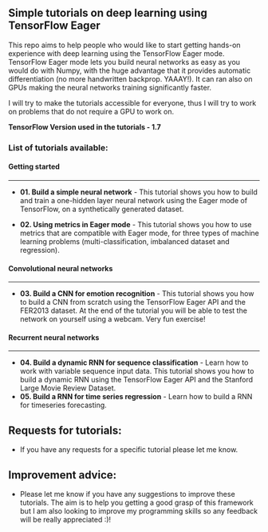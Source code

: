 ## Simple tutorials on deep learning using TensorFlow Eager

This repo aims to help people who would like to start getting hands-on experience with deep learning using the TensorFlow Eager mode. TensorFlow Eager mode lets you build neural networks as easy as you would do with Numpy, with the huge advantage that it provides automatic differentiation (no more handwritten backprop. YAAAY!). It can ran also on GPUs making the neural networks training significantly faster.

I will try to make the tutorials accessible for everyone, thus I will try to work on problems that do not require a GPU to work on.

**TensorFlow Version used in the tutorials - 1.7**

### List of tutorials available:
#### Getting started
---
* **01. Build a simple neural network** - This tutorial shows you how to build and train a one-hidden layer neural network using the Eager mode of TensorFlow, on a synthetically generated dataset.

* **02. Using metrics in Eager mode** - This tutorial shows you how to use metrics
that are compatible with Eager mode, for three types of machine learning problems (multi-classification, imbalanced dataset and regression).

#### Convolutional neural networks
----
* **03. Build a CNN for emotion recognition** - This tutorial shows you how to build a CNN from scratch using the TensorFlow Eager API and the FER2013 dataset. At the end of the tutorial you will be able to test the network on yourself using a webcam. Very fun exercise!

#### Recurrent neural networks
----
* **04. Build a dynamic RNN for sequence classification** - Learn how to work with variable sequence input data. This tutorial shows you how to build a dynamic RNN using the TensorFlow Eager API and the Stanford Large Movie Review Dataset.
* **05. Build a RNN for time series regression** - Learn how to build a RNN for timeseries forecasting. 



Requests for tutorials:
----
* If you have any requests for a specific tutorial please let me know.

Improvement advice:
----
* Please let me know if you have any suggestions to improve these tutorials. The aim is to help you getting a good grasp of this framework but I am also looking to improve my programming skills so any feedback will be really appreciated :)!

